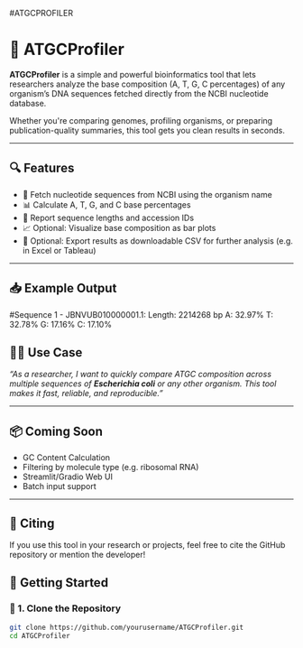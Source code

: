 #ATGCPROFILER
# 🧬 ATGCProfiler

**ATGCProfiler** is a simple and powerful bioinformatics tool that lets researchers analyze the base composition (A, T, G, C percentages) of any organism’s DNA sequences fetched directly from the NCBI nucleotide database.

Whether you're comparing genomes, profiling organisms, or preparing publication-quality summaries, this tool gets you clean results in seconds.

---

## 🔍 Features

- 🔎 Fetch nucleotide sequences from NCBI using the organism name
- 📊 Calculate A, T, G, and C base percentages
- 📏 Report sequence lengths and accession IDs
- 📈 Optional: Visualize base composition as bar plots
- 📁 Optional: Export results as downloadable CSV for further analysis (e.g. in Excel or Tableau)

---

## 📥 Example Output

#Sequence 1 - JBNVUB010000001.1:
Length: 2214268 bp
A: 32.97% T: 32.78% G: 17.16% C: 17.10%

## 🧑‍🔬 Use Case

*“As a researcher, I want to quickly compare ATGC composition across multiple sequences of **Escherichia coli** or any other organism. This tool makes it fast, reliable, and reproducible.”*

---

## 📦 Coming Soon

- GC Content Calculation
- Filtering by molecule type (e.g. ribosomal RNA)
- Streamlit/Gradio Web UI
- Batch input support

---

## 🧠 Citing

If you use this tool in your research or projects, feel free to cite the GitHub repository or mention the developer!

## 🚀 Getting Started

### 🔧 1. Clone the Repository

```bash
git clone https://github.com/yourusername/ATGCProfiler.git
cd ATGCProfiler
